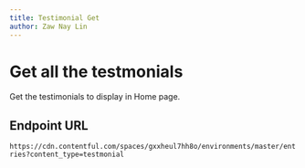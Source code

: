 ```yaml
---
title: Testimonial Get
author: Zaw Nay Lin
---
```

# Get all the testmonials

Get the testimonials to display in Home page.

## Endpoint URL

`https://cdn.contentful.com/spaces/gxxheul7hh8o/environments/master/entries?content_type=testmonial`
